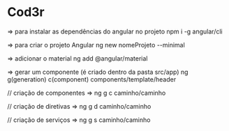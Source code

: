 # Cod3r

=> para instalar as dependências do angular no projeto npm i -g angular/cli

=> para criar o projeto Angular ng new nomeProjeto --minimal

=> adicionar o material ng add @angular/material

=> gerar um componente (é criado dentro da pasta src/app) ng g(generation) c(component) components/template/header

// criação de componentes => ng g c caminho/caminho

// criação de diretivas => ng g d caminho/caminho

// criação de serviços => ng g s caminho/caminho
